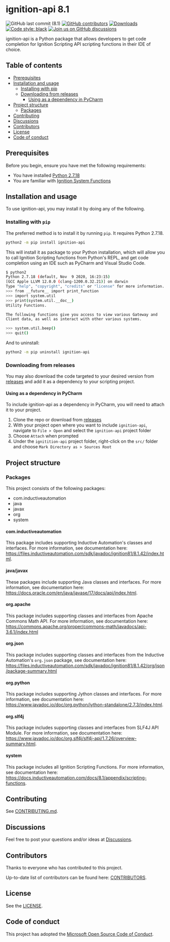 # ignition-api 8.1

<!--- Badges --->
![GitHub last commit (8.1)](https://img.shields.io/github/last-commit/ignition-api/8.1/main)
[![GitHub contributors](https://img.shields.io/github/contributors/ignition-api/8.1)](https://github.com/ignition-api/8.1/graphs/contributors)
[![Downloads](https://static.pepy.tech/badge/ignition-api)](https://pepy.tech/project/ignition-api)
[![Code style: black](https://img.shields.io/badge/code%20style-black-000000.svg)](https://github.com/psf/black)
[![Join us on GitHub discussions](https://img.shields.io/badge/github-discussions-informational)](https://github.com/ignition-api/8.1/discussions)

ignition-api is a Python package that allows developers to get code completion
for Ignition Scripting API scripting functions in their IDE of choice.

## Table of contents

- [Prerequisites](#prerequisites)
- [Installation and usage](#installation-and-usage)
  - [Installing with pip](#installing-with-pip)
  - [Downloading from releases](#downloading-from-releases)
    - [Using as a dependency in PyCharm](#using-as-a-dependency-in-pycharm)
- [Project structure](#project-structure)
  - [Packages](#packages)
- [Contributing](#contributing)
- [Discussions](#discussions)
- [Contributors](#contributors)
- [License](#license)
- [Code of conduct](#code-of-conduct)

## Prerequisites

Before you begin, ensure you have met the following requirements:

- You have installed [Python 2.7.18]
- You are familiar with [Ignition System Functions]

## Installation and usage

To use ignition-api, you may install it by doing any of the following.

### Installing with `pip`

The preferred method is to install it by running `pip`. It requires Python
2.7.18.

```bash
python2 -m pip install ignition-api
```

This will install it as package to your Python installation, which will allow
you to call Ignition Scripting functions from Python's REPL, and get code
completion using an IDE such as PyCharm and Visual Studio Code.

```bash
$ python2
Python 2.7.18 (default, Nov  9 2020, 16:23:15)
[GCC Apple LLVM 12.0.0 (clang-1200.0.32.21)] on darwin
Type "help", "copyright", "credits" or "license" for more information.
>>> from __future__ import print_function
>>> import system.util
>>> print(system.util.__doc__)
Utility Functions.

The following functions give you access to view various Gateway and
Client data, as well as interact with other various systems.

>>> system.util.beep()
>>> quit()
```

And to uninstall:

```bash
python2 -m pip uninstall ignition-api
```

### Downloading from releases

You may also download the code targeted to your desired version from [releases]
and add it as a dependency to your scripting project.

#### Using as a dependency in PyCharm

To include ignition-api as a dependency in PyCharm, you will need to attach it
to your project.

1. Clone the repo or download from [releases]
1. With your project open where you want to include `ignition-api`, navigate to
   `File > Open` and select the `ignition-api` project folder
1. Choose `Attach` when prompted
1. Under the `ignitition-api` project folder, right-click on the `src/` folder
   and choose `Mark Directory as > Sources Root`

## Project structure

### Packages

This project consists of the following packages:

- com.inductiveautomation
- java
- javax
- org
- system

#### com.inductiveautomation

This package includes supporting Inductive Automation's classes and interfaces.
For more information, see documentation here:
<https://files.inductiveautomation.com/sdk/javadoc/ignition81/8.1.42/index.html>.

#### java/javax

These packages include supporting Java classes and interfaces. For more
information, see documentation here:
<https://docs.oracle.com/en/java/javase/17/docs/api/index.html>.

#### org.apache

This package includes supporting classes and interfaces from Apache Commons Math
API. For more information, see documentation here:
<https://commons.apache.org/proper/commons-math/javadocs/api-3.6.1/index.html>

#### org.json

This package includes supporting classes and interfaces from the Inductive
Automation's `org.json` package, see documentation here:
<https://files.inductiveautomation.com/sdk/javadoc/ignition81/8.1.42/org/json/package-summary.html>

#### org.python

This package includes supporting Jython classes and interfaces. For more
information, see documentation here:
<https://www.javadoc.io/doc/org.python/jython-standalone/2.7.3/index.html>.

#### org.slf4j

This package includes supporting classes and interfaces from SLF4J API Module.
For more information, see documentation here:
<https://www.javadoc.io/doc/org.slf4j/slf4j-api/1.7.26/overview-summary.html>.

#### system

This package includes all Ignition Scripting Functions. For more information,
see documentation here:
<https://docs.inductiveautomation.com/docs/8.1/appendix/scripting-functions>.

## Contributing

See [CONTRIBUTING.md].

## Discussions

Feel free to post your questions and/or ideas at [Discussions].

## Contributors

Thanks to everyone who has contributed to this project.

Up-to-date list of contributors can be found here: [CONTRIBUTORS].

## License

See the [LICENSE].

## Code of conduct

This project has adopted the [Microsoft Open Source Code of Conduct].

<!-- Links -->
[CONTRIBUTING.md]: https://github.com/ignition-api/.github/blob/main/CONTRIBUTING.md#contributing-to-ignition-api
[CONTRIBUTORS]: https://github.com/ignition-api/8.1/graphs/contributors
[Discussions]: https://github.com/ignition-api/discussions
[Ignition System Functions]: https://docs.inductiveautomation.com/docs/8.1/appendix/scripting-functions
[LICENSE]: ./LICENSE
[Microsoft Open Source Code of Conduct]: https://opensource.microsoft.com/codeofconduct/
[Python 2.7.18]: https://www.python.org/downloads/release/python-2718/
[releases]: https://github.com/ignition-api/8.1/releases
